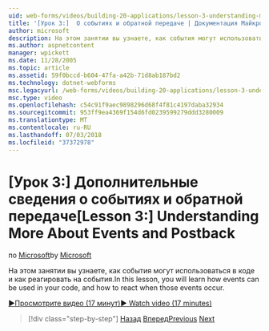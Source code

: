 ```yaml
---
uid: web-forms/videos/building-20-applications/lesson-3-understanding-more-about-events-and-postback
title: '[Урок 3:]  О событиях и обратной передаче | Документация Майкрософт'
author: microsoft
description: На этом занятии вы узнаете, как события могут использоваться в коде и как реагировать на события.
ms.author: aspnetcontent
manager: wpickett
ms.date: 11/28/2005
ms.topic: article
ms.assetid: 59f0bccd-b604-47fa-a42b-71d8ab187bd2
ms.technology: dotnet-webforms
msc.legacyurl: /web-forms/videos/building-20-applications/lesson-3-understanding-more-about-events-and-postback
msc.type: video
ms.openlocfilehash: c54c91f9aec9898296d68f4f81c4197daba32934
ms.sourcegitcommit: 953ff9ea4369f154d6fd0239599279ddd3280009
ms.translationtype: MT
ms.contentlocale: ru-RU
ms.lasthandoff: 07/03/2018
ms.locfileid: "37372978"
---
```

<a name="lesson-3--understanding-more-about-events-and-postback"></a><span data-ttu-id="5614f-103">[Урок 3:]  Дополнительные сведения о событиях и обратной передаче</span><span class="sxs-lookup"><span data-stu-id="5614f-103">[Lesson 3:]  Understanding More About Events and Postback</span></span>
====================
<span data-ttu-id="5614f-104">по [Microsoft](https://github.com/microsoft)</span><span class="sxs-lookup"><span data-stu-id="5614f-104">by [Microsoft](https://github.com/microsoft)</span></span>

<span data-ttu-id="5614f-105">На этом занятии вы узнаете, как события могут использоваться в коде и как реагировать на события.</span><span class="sxs-lookup"><span data-stu-id="5614f-105">In this lesson, you will learn how events can be used in your code, and how to react when those events occur.</span></span>

[<span data-ttu-id="5614f-106">&#9654;Просмотрите видео (17 минут)</span><span class="sxs-lookup"><span data-stu-id="5614f-106">&#9654; Watch video (17 minutes)</span></span>](https://channel9.msdn.com/Blogs/ASP-NET-Site-Videos/lesson-3-understanding-more-about-events-and-postback)

> [!div class="step-by-step"]
> <span data-ttu-id="5614f-107">[Назад](lesson-2-creating-a-web-forms-user-interface.md)
> [Вперед](lesson-4-understanding-web-application-state.md)</span><span class="sxs-lookup"><span data-stu-id="5614f-107">[Previous](lesson-2-creating-a-web-forms-user-interface.md)
[Next](lesson-4-understanding-web-application-state.md)</span></span>
